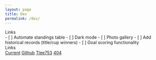 ```yaml
---
layout: page
title: Dev
permalink: /dev/
---
```


<div class="card bg-light text-center my-3">
<div class="card-header text-center">
    Links
</div>
<div class="card-body" markdown=1>
- [ ] Automate standings table
- [ ] Dark mode
- [ ] Photo gallery
- [ ] Add historical records (title/cup winners)
- [ ] Goal scoring functionality
</div>
</div>

<div class="card bg-light text-center my-3">
<div class="card-header text-center">
    Links
</div>
<div class="card-body">
    <a type="button" class="btn btn-primary mx-2" href="http://www.goddardsoccer.com">Current</a>
    <a type="button" class="btn btn-primary mx-2" href="https://github.com/goddard-soccer/goddard-soccer.github.io">Github</a>
    <a type="button" class="btn btn-primary mx-2" href="https://github.com/tlee753/tlee753.github.io">Tlee753</a>
    <a type="button" class="btn btn-primary mx-2" href="/demo">404</a>
</div>
</div>
